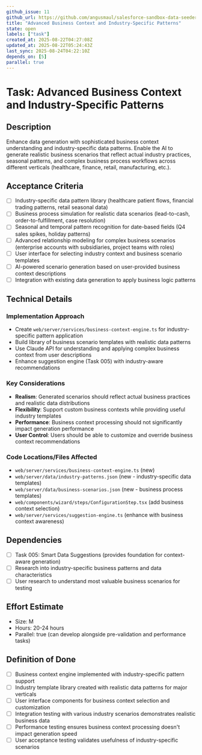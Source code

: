 ```yaml
---
github_issue: 11
github_url: https://github.com/angusmaul/salesforce-sandbox-data-seeder/issues/11
title: "Advanced Business Context and Industry-Specific Patterns"
state: open
labels: ["task"]
created_at: 2025-08-22T04:27:08Z
updated_at: 2025-08-22T05:24:43Z
last_sync: 2025-08-24T04:22:10Z
depends_on: [5]
parallel: true
---
```


# Task: Advanced Business Context and Industry-Specific Patterns

## Description
Enhance data generation with sophisticated business context understanding and industry-specific data patterns. Enable the AI to generate realistic business scenarios that reflect actual industry practices, seasonal patterns, and complex business process workflows across different verticals (healthcare, finance, retail, manufacturing, etc.).

## Acceptance Criteria
- [ ] Industry-specific data pattern library (healthcare patient flows, financial trading patterns, retail seasonal data)
- [ ] Business process simulation for realistic data scenarios (lead-to-cash, order-to-fulfillment, case resolution)
- [ ] Seasonal and temporal pattern recognition for date-based fields (Q4 sales spikes, holiday patterns)
- [ ] Advanced relationship modeling for complex business scenarios (enterprise accounts with subsidiaries, project teams with roles)
- [ ] User interface for selecting industry context and business scenario templates
- [ ] AI-powered scenario generation based on user-provided business context descriptions
- [ ] Integration with existing data generation to apply business logic patterns

## Technical Details

### Implementation Approach
- Create `web/server/services/business-context-engine.ts` for industry-specific pattern application
- Build library of business scenario templates with realistic data patterns
- Use Claude API for understanding and applying complex business context from user descriptions
- Enhance suggestion engine (Task 005) with industry-aware recommendations

### Key Considerations
- **Realism**: Generated scenarios should reflect actual business practices and realistic data distributions
- **Flexibility**: Support custom business contexts while providing useful industry templates
- **Performance**: Business context processing should not significantly impact generation performance
- **User Control**: Users should be able to customize and override business context recommendations

### Code Locations/Files Affected
- `web/server/services/business-context-engine.ts` (new)
- `web/server/data/industry-patterns.json` (new - industry-specific data templates)
- `web/server/data/business-scenarios.json` (new - business process templates)
- `web/components/wizard/steps/ConfigurationStep.tsx` (add business context selection)
- `web/server/services/suggestion-engine.ts` (enhance with business context awareness)

## Dependencies
- [ ] Task 005: Smart Data Suggestions (provides foundation for context-aware generation)
- [ ] Research into industry-specific business patterns and data characteristics
- [ ] User research to understand most valuable business scenarios for testing

## Effort Estimate
- Size: M
- Hours: 20-24 hours
- Parallel: true (can develop alongside pre-validation and performance tasks)

## Definition of Done
- [ ] Business context engine implemented with industry-specific pattern support
- [ ] Industry template library created with realistic data patterns for major verticals
- [ ] User interface components for business context selection and customization
- [ ] Integration testing with various industry scenarios demonstrates realistic business data
- [ ] Performance testing ensures business context processing doesn't impact generation speed
- [ ] User acceptance testing validates usefulness of industry-specific scenarios